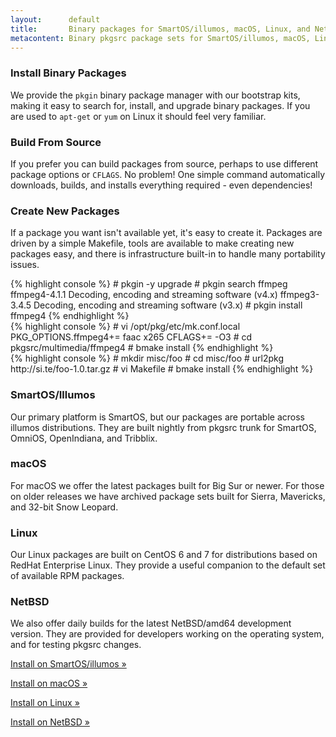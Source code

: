 ```yaml
---
layout:      default
title:       Binary packages for SmartOS/illumos, macOS, Linux, and NetBSD
metacontent: Binary pkgsrc package sets for SmartOS/illumos, macOS, Linux, and NetBSD.
---
```


<div class="container">
	<div class="row">
		<div class="col-md-4">
			<h3>Install Binary Packages</h3>
			<p>
				We provide the <code>pkgin</code> binary package manager with our bootstrap kits,
				making it easy to search for, install, and upgrade binary packages.  If you are used to
				<code>apt-get</code> or <code>yum</code> on Linux it should feel very familiar.
			</p>
		</div>
		<div class="col-md-4">
			<h3>Build From Source</h3>
			<p>
				If you prefer you can build packages from source, perhaps to use different package
				options or <code>CFLAGS</code>.  No problem!  One simple command automatically
				downloads, builds, and installs everything required - even dependencies!
			</p>
		</div>
		<div class="col-md-4">
			<h3>Create New Packages</h3>
			<p>
				If a package you want isn't available yet, it's easy to create it.  Packages are driven
				by a simple Makefile, tools are available to make creating new packages easy, and there
				is infrastructure built-in to handle many portability issues.
			</p>
		</div>
	</div>
	<div class="row">
		<div class="col-md-4">
{% highlight console %}
# pkgin -y upgrade
# pkgin search ffmpeg
ffmpeg4-4.1.1   Decoding, encoding and streaming software (v4.x)
ffmpeg3-3.4.5   Decoding, encoding and streaming software (v3.x)
# pkgin install ffmpeg4
{% endhighlight %}
		</div>
		<div class="col-md-4">
{% highlight console %}
# vi /opt/pkg/etc/mk.conf.local
PKG_OPTIONS.ffmpeg4+=   faac x265
CFLAGS+=                -O3
# cd pkgsrc/multimedia/ffmpeg4
# bmake install
{% endhighlight %}
		</div>
		<div class="col-md-4">
{% highlight console %}
# mkdir misc/foo
# cd misc/foo
# url2pkg http://si.te/foo-1.0.tar.gz
# vi Makefile
# bmake install
{% endhighlight %}
		</div>
	</div>
	<div class="row">
		<div class="col-md-3">
			<h3>SmartOS/Illumos</h3>
			<p>Our primary platform is SmartOS, but our packages are portable across illumos distributions.  They are built nightly from pkgsrc trunk for SmartOS, OmniOS, OpenIndiana, and Tribblix.</p>
		</div>
		<div class="col-md-3">
			<h3>macOS</h3>
			<p>For macOS we offer the latest packages built for Big Sur or newer.  For those on older releases we have archived package sets built for Sierra, Mavericks, and 32-bit Snow Leopard.</p>
		</div>
		<div class="col-md-3">
			<h3>Linux</h3>
			<p>Our Linux packages are built on CentOS 6 and 7 for distributions based on RedHat Enterprise Linux.  They provide a useful companion to the default set of available RPM packages.</p>
		</div>
		<div class="col-md-3">
			<h3>NetBSD</h3>
			<p>We also offer daily builds for the latest NetBSD/amd64 development version.  They are provided for developers working on the operating system, and for testing pkgsrc changes.</p>
		</div>
	</div>
	<div class="row">
		<div class="col-md-3">
			<p><a class="btn btn-orange" href="/install-on-illumos/" role="button">Install on SmartOS/illumos &raquo;</a></p>
		</div>
		<div class="col-md-3">
			<p><a class="btn btn-orange" href="/install-on-macos/" role="button">Install on macOS &raquo;</a></p>
		</div>
		<div class="col-md-3">
			<p><a class="btn btn-orange" href="/install-on-linux/" role="button">Install on Linux &raquo;</a></p>
		</div>
		<div class="col-md-3">
			<p><a class="btn btn-orange" href="/install-on-netbsd/" role="button">Install on NetBSD &raquo;</a></p>
		</div>
	</div>
</div>
